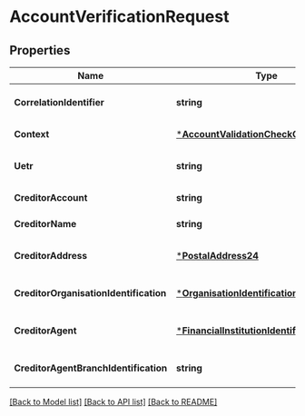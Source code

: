 # AccountVerificationRequest

## Properties
Name | Type | Description | Notes
------------ | ------------- | ------------- | -------------
**CorrelationIdentifier** | **string** |  | [optional] [default to null]
**Context** | [***AccountValidationCheckContext1Code**](AccountValidationCheckContext1Code.md) |  | [default to null]
**Uetr** | **string** |  | [optional] [default to null]
**CreditorAccount** | **string** |  | [default to null]
**CreditorName** | **string** |  | [default to null]
**CreditorAddress** | [***PostalAddress24**](PostalAddress24.md) |  | [optional] [default to null]
**CreditorOrganisationIdentification** | [***OrganisationIdentification8**](OrganisationIdentification8.md) |  | [optional] [default to null]
**CreditorAgent** | [***FinancialInstitutionIdentification20**](FinancialInstitutionIdentification20.md) |  | [optional] [default to null]
**CreditorAgentBranchIdentification** | **string** |  | [optional] [default to null]

[[Back to Model list]](../README.md#documentation-for-models) [[Back to API list]](../README.md#documentation-for-api-endpoints) [[Back to README]](../README.md)

